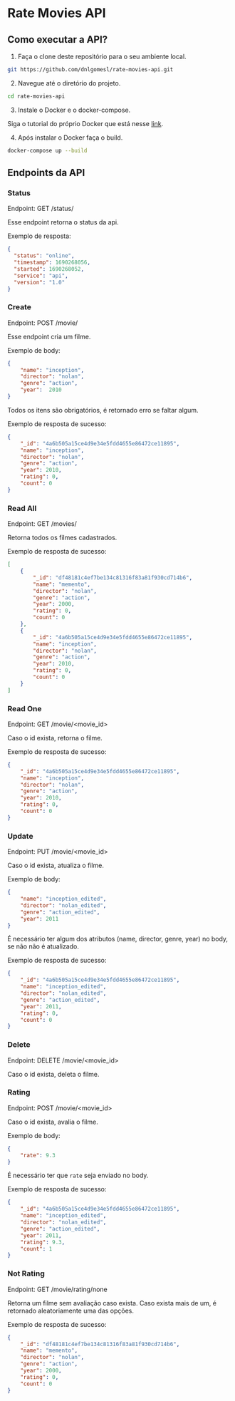 # Rate Movies API
## Como executar a API?

1. Faça o clone deste repositório para o seu ambiente local.

```bash
git https://github.com/dnlgomesl/rate-movies-api.git
```

2. Navegue até o diretório do projeto.

```bash
cd rate-movies-api
```
3. Instale o Docker e o docker-compose.

Siga o tutorial do próprio Docker que está nesse [link](https://docs.docker.com/get-docker/).

4. Após instalar o Docker faça o build.

```bash
docker-compose up --build
```

## Endpoints da API

### Status
Endpoint: GET /status/

Esse endpoint retorna o status da api.

Exemplo de resposta:

```json
{
  "status": "online",
  "timestamp": 1690268056,
  "started": 1690268052,
  "service": "api",
  "version": "1.0"
}
```
### Create
Endpoint: POST /movie/

Esse endpoint cria um filme.

Exemplo de body:
```json
{
	"name": "inception",
	"director": "nolan",
	"genre": "action",
	"year":  2010
}
```
Todos os itens são obrigatórios, é retornado erro se faltar algum.

Exemplo de resposta de sucesso:
```json
{
    "_id": "4a6b505a15ce4d9e34e5fdd4655e86472ce11895",
    "name": "inception",
    "director": "nolan",
    "genre": "action",
    "year": 2010,
    "rating": 0,
    "count": 0
}
```

### Read All
Endpoint: GET /movies/

Retorna todos os filmes cadastrados.

Exemplo de resposta de sucesso:
```json
[
	{
		"_id": "df48181c4ef7be134c81316f83a81f930cd714b6",
		"name": "memento",
		"director": "nolan",
		"genre": "action",
		"year": 2000,
		"rating": 0,
		"count": 0
	},
	{
		"_id": "4a6b505a15ce4d9e34e5fdd4655e86472ce11895",
		"name": "inception",
		"director": "nolan",
		"genre": "action",
		"year": 2010,
		"rating": 0,
		"count": 0
	}
]
```

### Read One
Endpoint: GET /movie/<movie_id>

Caso o id exista, retorna o filme.

Exemplo de resposta de sucesso:
```json
{
    "_id": "4a6b505a15ce4d9e34e5fdd4655e86472ce11895",
    "name": "inception",
    "director": "nolan",
    "genre": "action",
    "year": 2010,
    "rating": 0,
    "count": 0
}
```

### Update
Endpoint: PUT /movie/<movie_id>

Caso o id exista, atualiza o filme.

Exemplo de body:
```json
{
    "name": "inception_edited",
    "director": "nolan_edited",
    "genre": "action_edited",
    "year": 2011
}
```
É necessário ter algum dos atributos (name, director, genre, year) no body, se não não é atualizado.

Exemplo de resposta de sucesso:
```json
{
	"_id": "4a6b505a15ce4d9e34e5fdd4655e86472ce11895",
	"name": "inception_edited",
	"director": "nolan_edited",
	"genre": "action_edited",
	"year": 2011,
    "rating": 0,
    "count": 0
}
```

### Delete
Endpoint: DELETE /movie/<movie_id>

Caso o id exista, deleta o filme.

### Rating
Endpoint: POST /movie/<movie_id>

Caso o id exista, avalia o filme.

Exemplo de body:
```json
{
	"rate": 9.3
}
```
É necessário ter que `rate` seja enviado no body.

Exemplo de resposta de sucesso:
```json
{
	"_id": "4a6b505a15ce4d9e34e5fdd4655e86472ce11895",
	"name": "inception_edited",
	"director": "nolan_edited",
	"genre": "action_edited",
	"year": 2011,
	"rating": 9.3,
	"count": 1
}
```
### Not Rating
Endpoint: GET /movie/rating/none

Retorna um filme sem avaliação caso exista. Caso exista mais de um, é retornado aleatoriamente uma das opções.

Exemplo de resposta de sucesso:
```json
{
	"_id": "df48181c4ef7be134c81316f83a81f930cd714b6",
	"name": "memento",
	"director": "nolan",
	"genre": "action",
	"year": 2000,
	"rating": 0,
	"count": 0
}
```